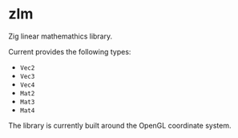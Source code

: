 # zlm
Zig linear mathemathics library.

Current provides the following types:

- `Vec2`
- `Vec3`
- `Vec4`
- `Mat2`
- `Mat3`
- `Mat4`

The library is currently built around the OpenGL coordinate system.